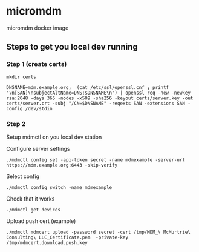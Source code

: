 # micromdm
micromdm docker image

## Steps to get you local dev running

### Step 1 (create certs)
`mkdir certs`
```
DNSNAME=mdm.example.org;  (cat /etc/ssl/openssl.cnf ; printf "\n[SAN]\nsubjectAltName=DNS:$DNSNAME\n") | openssl req -new -newkey rsa:2048 -days 365 -nodes -x509 -sha256 -keyout certs/server.key -out certs/server.crt -subj "/CN=$DNSNAME" -reqexts SAN -extensions SAN -config /dev/stdin
```

### Step 2

Setup mdmctl on you local dev station

Configure server settings
```
./mdmctl config set -api-token secret -name mdmexample -server-url https://mdm.example.org:6443 -skip-verify
```
Select config
```
./mdmctl config switch -name mdmexample
```
Check that it works
```
./mdmctl get devices
```

Upload push cert (example)
```
./mdmctl mdmcert upload -password secret -cert /tmp/MDM_\ McMurtrie\ Consulting\ LLC_Certificate.pem  -private-key /tmp/mdmcert.download.push.key
```

